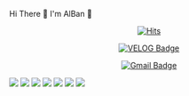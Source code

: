 Hi There 🙌
I'm AlBan 🐶

<div align=center>

[![Hits](https://hits.seeyoufarm.com/api/count/incr/badge.svg?url=https%3A%2F%2Fgithub.com%2Falbaneo93)](https://hits.seeyoufarm.com)

</div>
<div align=center>

[![VELOG Badge](http://img.shields.io/badge/-Tech%20blog-black?style=flat-square&logo=github&link=https://velog.io/@albaneo0724)](https://velog.io/@albaneo0724)

[![Gmail Badge](https://img.shields.io/badge/Gmail-d14836?style=flat-square&logo=Gmail&logoColor=white&link=mailto:albaneo0724@gmail.com)](mailto:albaneo0724@gmail.com)

</div>

<img src="https://img.shields.io/badge/JAVA-007396?style=for-the-badge&logo=java&logoColor=white"/>

<img src="https://img.shields.io/badge/mysql-4479A1?style=for-the-badge&logo=mysql&logoColor=white"/>

<img src="https://img.shields.io/badge/react-61DAFB?style=for-the-badge&logo=react&logoColor=black"/>
  
<img src="https://img.shields.io/badge/mysql-4479A1?style=for-the-badge&logo=mysql&logoColor=white"/>
  
<img src="https://img.shields.io/badge/mariaDB-003545?style=for-the-badge&logo=mariaDB&logoColor=white"/>
  
<img src="https://img.shields.io/badge/jquery-0769AD?style=for-the-badge&logo=jquery&logoColor=white"/>
  
<img src="https://img.shields.io/badge/linux-FCC624?style=for-the-badge&logo=linux&logoColor=black"/>
